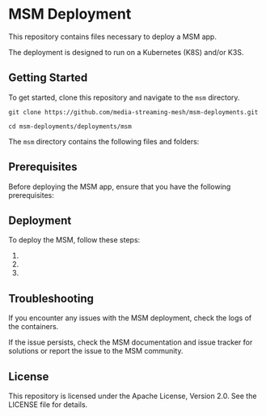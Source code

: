 # MSM Deployment

This repository contains files necessary to deploy a MSM app. 

The deployment is designed to run on a Kubernetes (K8S) and/or K3S.

## Getting Started
To get started, clone this repository and navigate to the `msm` directory.

`git clone https://github.com/media-streaming-mesh/msm-deployments.git`

`cd msm-deployments/deployments/msm`

The `msm` directory contains the following files and folders:



## Prerequisites

Before deploying the MSM app, ensure that you have the following prerequisites:


## Deployment
To deploy the MSM, follow these steps:

1. 
2.
3.

## Troubleshooting
If you encounter any issues with the MSM deployment, check the logs of the containers.

If the issue persists, check the MSM documentation and issue tracker for solutions or report the issue to the MSM community.

## License
This repository is licensed under the Apache License, Version 2.0. See the LICENSE file for details.
